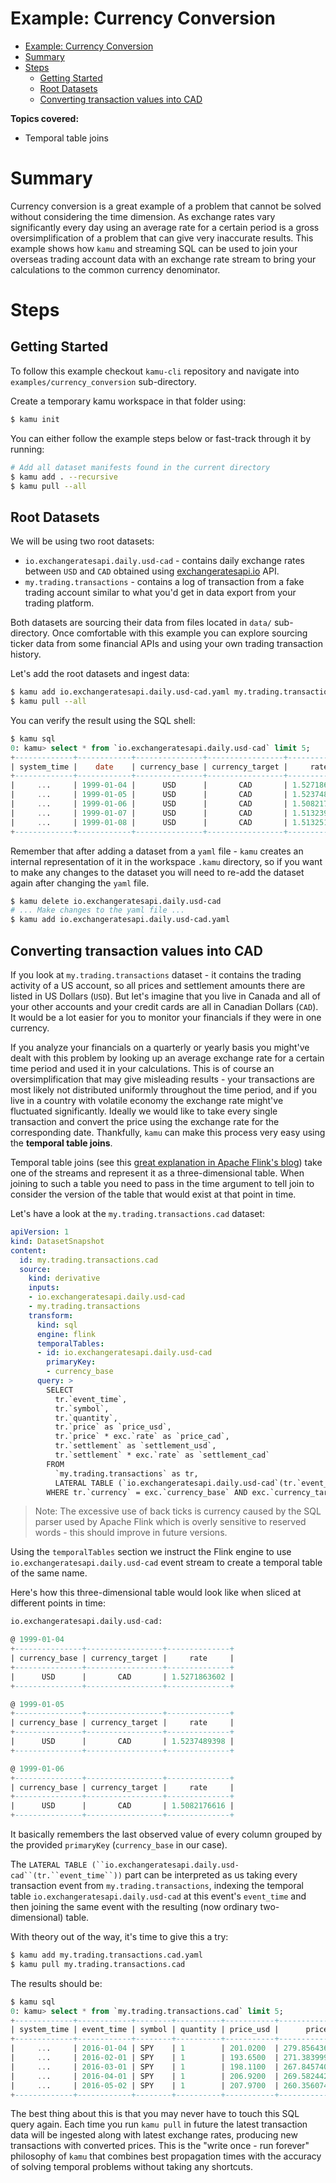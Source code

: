 # Example: Currency Conversion

- [Example: Currency Conversion](#example-currency-conversion)
- [Summary](#summary)
- [Steps](#steps)
  - [Getting Started](#getting-started)
  - [Root Datasets](#root-datasets)
  - [Converting transaction values into CAD](#converting-transaction-values-into-cad)

**Topics covered:**
- Temporal table joins

# Summary
Currency conversion is a great example of a problem that cannot be solved without considering the time dimension. As exchange rates vary significantly every day using an average rate for a certain period is a gross oversimplification of a problem that can give very inaccurate results. This example shows how `kamu` and streaming SQL can be used to join your overseas trading account data with an exchange rate stream to bring your calculations to the common currency denominator.

# Steps

## Getting Started
To follow this example checkout `kamu-cli` repository and navigate into `examples/currency_conversion` sub-directory.

Create a temporary kamu workspace in that folder using:

```sh
$ kamu init
```

You can either follow the example steps below or fast-track through it by running:

```sh
# Add all dataset manifests found in the current directory
$ kamu add . --recursive
$ kamu pull --all
```

## Root Datasets
We will be using two root datasets:
- `io.exchangeratesapi.daily.usd-cad` - contains daily exchange rates between `USD` and `CAD` obtained using [exchangeratesapi.io](http://exchangeratesapi.io/) API.
- `my.trading.transactions` - contains a log of transaction from a fake trading account similar to what you'd get in data export from your trading platform.

Both datasets are sourcing their data from files located in `data/` sub-directory. Once comfortable with this example you can explore sourcing ticker data from some financial APIs and using your own trading transaction history.

Let's add the root datasets and ingest data:

```sh
$ kamu add io.exchangeratesapi.daily.usd-cad.yaml my.trading.transactions.yaml
$ kamu pull --all
```

You can verify the result using the SQL shell:

```sql
$ kamu sql
0: kamu> select * from `io.exchangeratesapi.daily.usd-cad` limit 5;
+-------------+------------+---------------+-----------------+--------------+
| system_time |    date    | currency_base | currency_target |     rate     |
+-------------+------------+---------------+-----------------+--------------+
|     ...     | 1999-01-04 |      USD      |       CAD       | 1.5271863602 |
|     ...     | 1999-01-05 |      USD      |       CAD       | 1.5237489398 |
|     ...     | 1999-01-06 |      USD      |       CAD       | 1.5082176616 |
|     ...     | 1999-01-07 |      USD      |       CAD       | 1.5132393398 |
|     ...     | 1999-01-08 |      USD      |       CAD       | 1.5132515653 |
+-------------+------------+---------------+-----------------+--------------+
```

Remember that after adding a dataset from a `yaml` file - `kamu` creates an internal representation of it in the workspace `.kamu` directory, so if you want to make any changes to the dataset you will need to re-add the dataset again after changing the `yaml` file.

```sh
$ kamu delete io.exchangeratesapi.daily.usd-cad
# ... Make changes to the yaml file ...
$ kamu add io.exchangeratesapi.daily.usd-cad.yaml
```

## Converting transaction values into CAD
If you look at `my.trading.transactions` dataset - it contains the trading activity of a US account, so all prices and settlement amounts there are listed in US Dollars (`USD`). But let's imagine that you live in Canada and all of your other accounts and your credit cards are all in Canadian Dollars (`CAD`). It would be a lot easier for you to monitor your financials if they were in one currency.

If you analyze your financials on a quarterly or yearly basis you might've dealt with this problem by looking up an average exchange rate for a certain time period and used it in your calculations. This is of course an oversimplification that may give misleading results - your transactions are most likely not distributed uniformly throughout the time period, and if you live in a country with volatile economy the exchange rate might've fluctuated significantly. Ideally we would like to take every single transaction and convert the price using the exchange rate for the corresponding date. Thankfully, `kamu` can make this process very easy using the **temporal table joins**.

Temporal table joins (see this [great explanation in Apache Flink's blog](https://flink.apache.org/2019/05/14/temporal-tables.html)) take one of the streams and represent it as a three-dimensional table. When joining to such a table you need to pass in the time argument to tell join to consider the version of the table that would exist at that point in time.

Let's have a look at the `my.trading.transactions.cad` dataset:

```yaml
apiVersion: 1
kind: DatasetSnapshot
content:
  id: my.trading.transactions.cad
  source:
    kind: derivative
    inputs:
    - io.exchangeratesapi.daily.usd-cad
    - my.trading.transactions
    transform:
      kind: sql
      engine: flink
      temporalTables:
      - id: io.exchangeratesapi.daily.usd-cad
        primaryKey:
        - currency_base
      query: >
        SELECT
          tr.`event_time`,
          tr.`symbol`,
          tr.`quantity`,
          tr.`price` as `price_usd`,
          tr.`price` * exc.`rate` as `price_cad`,
          tr.`settlement` as `settlement_usd`,
          tr.`settlement` * exc.`rate` as `settlement_cad`
        FROM
          `my.trading.transactions` as tr,
          LATERAL TABLE (`io.exchangeratesapi.daily.usd-cad`(tr.`event_time`)) as exc
        WHERE tr.`currency` = exc.`currency_base` AND exc.`currency_target` = 'CAD'
```

> Note: The excessive use of back ticks is currency caused by the SQL parser used by Apache Flink which is overly sensitive to reserved words - this should improve in future versions.

Using the `temporalTables` section we instruct the Flink engine to use `io.exchangeratesapi.daily.usd-cad` event stream to create a temporal table of the same name.

Here's how this three-dimensional table would look like when sliced at different points in time:

```sql
io.exchangeratesapi.daily.usd-cad:

@ 1999-01-04
+---------------+-----------------+--------------+
| currency_base | currency_target |     rate     |
+---------------+-----------------+--------------+
|      USD      |       CAD       | 1.5271863602 |
+---------------+-----------------+--------------+

@ 1999-01-05
+---------------+-----------------+--------------+
| currency_base | currency_target |     rate     |
+---------------+-----------------+--------------+
|      USD      |       CAD       | 1.5237489398 |
+---------------+-----------------+--------------+

@ 1999-01-06
+---------------+-----------------+--------------+
| currency_base | currency_target |     rate     |
+---------------+-----------------+--------------+
|      USD      |       CAD       | 1.5082176616 |
+---------------+-----------------+--------------+
```

It basically remembers the last observed value of every column grouped by the provided `primaryKey` (`currency_base` in our case).

The `LATERAL TABLE (``io.exchangeratesapi.daily.usd-cad``(tr.``event_time``))` part can be interpreted as us taking every transaction event from `my.trading.transactions`, indexing the temporal table `io.exchangeratesapi.daily.usd-cad` at this event's `event_time` and then joining the same event with the resulting (now ordinary two-dimensional) table.

With theory out of the way, it's time to give this a try:

```sh
$ kamu add my.trading.transactions.cad.yaml
$ kamu pull my.trading.transactions.cad
```

The results should be:

```sql
$ kamu sql
0: kamu> select * from `my.trading.transactions.cad` limit 5;
+-------------+------------+--------+----------+-----------+---------------------+
| system_time | event_time | symbol | quantity | price_usd |      price_cad      |
+-------------+------------+--------+----------+-----------+---------------------+
|     ...     | 2016-01-04 | SPY    | 1        | 201.0200  | 279.85643605283600  |
|     ...     | 2016-02-01 | SPY    | 1        | 193.6500  | 271.38399945165000  |
|     ...     | 2016-03-01 | SPY    | 1        | 198.1100  | 267.84574042498800  |
|     ...     | 2016-04-01 | SPY    | 1        | 206.9200  | 269.58244227661600  |
|     ...     | 2016-05-02 | SPY    | 1        | 207.9700  | 260.35607413671100  |
+-------------+------------+--------+----------+-----------+---------------------+
```

The best thing about this is that you may never have to touch this SQL query again. Each time you run `kamu pull` in future the latest transaction data will be ingested along with latest exchange rates, producing new transactions with converted prices. This is the "write once - run forever" philosophy of `kamu` that combines best propagation times with the accuracy of solving temporal problems without taking any shortcuts.

